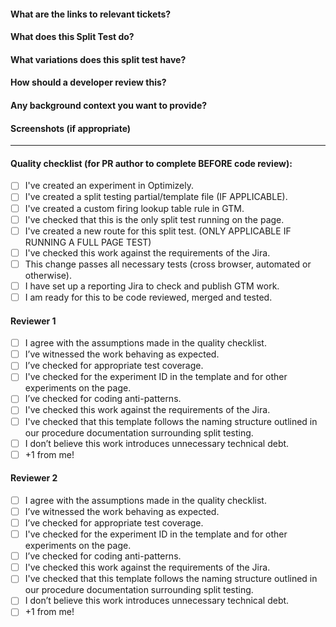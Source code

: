 #### What are the links to relevant tickets?
#### What does this Split Test do?
#### What variations does this split test have?
#### How should a developer review this?
#### Any background context you want to provide?
#### Screenshots (if appropriate)
---
#### Quality checklist (for PR author to complete BEFORE code review):
- [ ] I've created an experiment in Optimizely.
- [ ] I've created a split testing partial/template file (IF APPLICABLE).
- [ ] I've created a custom firing lookup table rule in GTM.
- [ ] I've checked that this is the only split test running on the page.
- [ ] I've created a new route for this split test. (ONLY APPLICABLE IF RUNNING A FULL PAGE TEST)
- [ ] I've checked this work against the requirements of the Jira.
- [ ] This change passes all necessary tests (cross browser, automated or otherwise).
- [ ] I have set up a reporting Jira to check and publish GTM work.
- [ ] I am ready for this to be code reviewed, merged and tested.

#### Reviewer 1
- [ ] I agree with the assumptions made in the quality checklist.
- [ ] I’ve witnessed the work behaving as expected.
- [ ] I’ve checked for appropriate test coverage.
- [ ] I've checked for the experiment ID in the template and for other experiments on the page.
- [ ] I’ve checked for coding anti-patterns.
- [ ] I've checked this work against the requirements of the Jira.
- [ ] I've checked that this template follows the naming structure outlined in our procedure documentation surrounding split testing.
- [ ] I don’t believe this work introduces unnecessary technical debt.
- [ ] +1 from me!

#### Reviewer 2
- [ ] I agree with the assumptions made in the quality checklist.
- [ ] I’ve witnessed the work behaving as expected.
- [ ] I’ve checked for appropriate test coverage.
- [ ] I've checked for the experiment ID in the template and for other experiments on the page.
- [ ] I’ve checked for coding anti-patterns.
- [ ] I've checked this work against the requirements of the Jira.
- [ ] I've checked that this template follows the naming structure outlined in our procedure documentation surrounding split testing.
- [ ] I don’t believe this work introduces unnecessary technical debt.
- [ ] +1 from me!